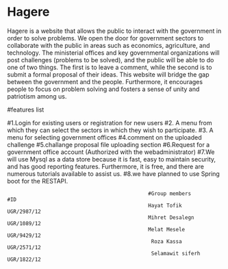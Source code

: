 # Hagere
Hagere is a website that allows the public to interact with the government in order to solve problems. We open the door for government sectors to collaborate with the public in areas such as economics, agriculture, and technology. The ministerial offices and key governmental organizations will post challenges (problems to be solved), and the public will be able to do one of two things. The first is to leave a comment, while the second is to submit a formal proposal of their ideas. This website will bridge the gap between the government and the people. Furthermore, it encourages people to focus on problem solving and fosters a sense of unity and patriotism among us.
   
  
  #features list 
   
#1.Login for existing users or registration for new users
#2. A menu from which they can select the sectors in which they wish to participate.
#3. A menu for selecting government offices
#4.comment on the uploaded challenge
#5.challange proposal file uploading section
#6.Request for a government office account (Authorized with the webadministrator)
#7.We will use Mysql as a data store because it is fast, easy to maintain security, and has good reporting features. Furthermore, it is free, and there are numerous tutorials available to assist us.
#8.we have planned to use Spring boot for the RESTAPI.


                                                  #Group members                 #ID
                                                  Hayat Tofik                 UGR/2987/12
                                                  Mihret Desalegn             UGR/1089/12
                                                  Melat Mesele                UGR/9429/12    
                                                   Roza Kassa                 UGR/2571/12
                                                   Selamawit siferh           UGR/1822/12
